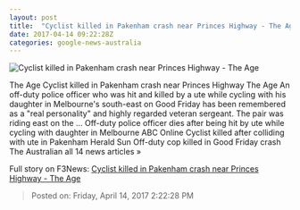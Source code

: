 ```yaml
---
layout: post
title:  "Cyclist killed in Pakenham crash near Princes Highway - The Age"
date: 2017-04-14 09:22:28Z
categories: google-news-australia
---
```


![Cyclist killed in Pakenham crash near Princes Highway - The Age](http://www.theage.com.au/content/dam/images/g/v/l/c/e/2/image.related.articleLeadwide.620x349.gvkwwq.png/1492164418553.jpg)

The Age Cyclist killed in Pakenham crash near Princes Highway The Age An off-duty police officer who was hit and killed by a ute while cycling with his daughter in Melbourne's south-east on Good Friday has been remembered as a "real personality" and highly regarded veteran sergeant. The pair was riding east on the ... Off-duty police officer dies after being hit by ute while cycling with daughter in Melbourne ABC Online Cyclist killed after colliding with ute in Pakenham Herald Sun Off-duty cop killed in Good Friday crash The Australian all 14 news articles »


Full story on F3News: [Cyclist killed in Pakenham crash near Princes Highway - The Age](http://www.f3nws.com/n/asSPCC)

> Posted on: Friday, April 14, 2017 2:22:28 PM
